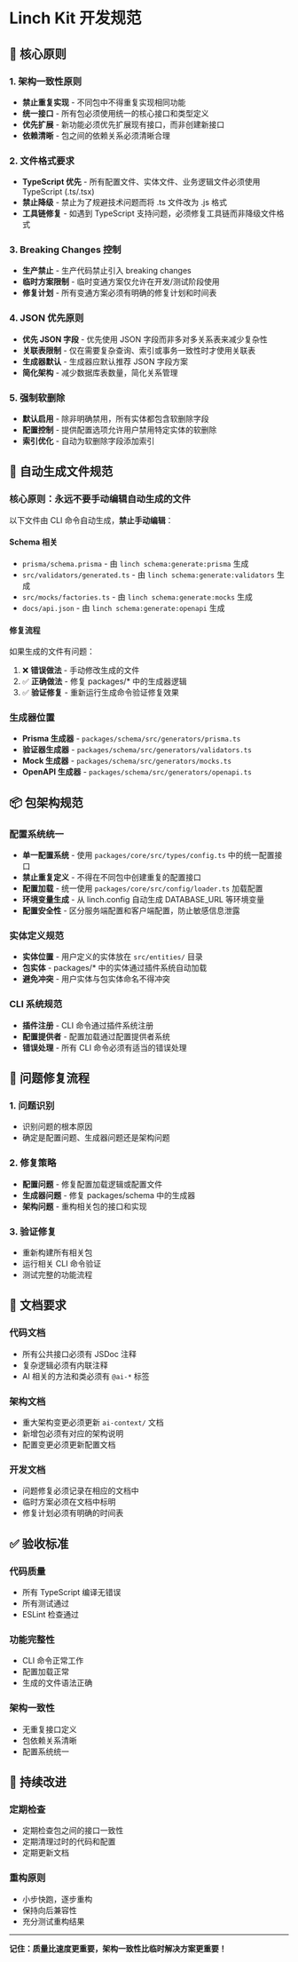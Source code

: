 # Linch Kit 开发规范

## 🎯 核心原则

### 1. 架构一致性原则
- **禁止重复实现** - 不同包中不得重复实现相同功能
- **统一接口** - 所有包必须使用统一的核心接口和类型定义
- **优先扩展** - 新功能必须优先扩展现有接口，而非创建新接口
- **依赖清晰** - 包之间的依赖关系必须清晰合理

### 2. 文件格式要求
- **TypeScript 优先** - 所有配置文件、实体文件、业务逻辑文件必须使用 TypeScript (.ts/.tsx)
- **禁止降级** - 禁止为了规避技术问题而将 .ts 文件改为 .js 格式
- **工具链修复** - 如遇到 TypeScript 支持问题，必须修复工具链而非降级文件格式

### 3. Breaking Changes 控制
- **生产禁止** - 生产代码禁止引入 breaking changes
- **临时方案限制** - 临时变通方案仅允许在开发/测试阶段使用
- **修复计划** - 所有变通方案必须有明确的修复计划和时间表

### 4. JSON 优先原则
- **优先 JSON 字段** - 优先使用 JSON 字段而非多对多关系表来减少复杂性
- **关联表限制** - 仅在需要复杂查询、索引或事务一致性时才使用关联表
- **生成器默认** - 生成器应默认推荐 JSON 字段方案
- **简化架构** - 减少数据库表数量，简化关系管理

### 5. 强制软删除
- **默认启用** - 除非明确禁用，所有实体都包含软删除字段
- **配置控制** - 提供配置选项允许用户禁用特定实体的软删除
- **索引优化** - 自动为软删除字段添加索引

## 🔧 自动生成文件规范

### 核心原则：**永远不要手动编辑自动生成的文件**

以下文件由 CLI 命令自动生成，**禁止手动编辑**：

#### Schema 相关
- `prisma/schema.prisma` - 由 `linch schema:generate:prisma` 生成
- `src/validators/generated.ts` - 由 `linch schema:generate:validators` 生成
- `src/mocks/factories.ts` - 由 `linch schema:generate:mocks` 生成
- `docs/api.json` - 由 `linch schema:generate:openapi` 生成

#### 修复流程
如果生成的文件有问题：

1. ❌ **错误做法** - 手动修改生成的文件
2. ✅ **正确做法** - 修复 packages/* 中的生成器逻辑
3. ✅ **验证修复** - 重新运行生成命令验证修复效果

### 生成器位置
- **Prisma 生成器** - `packages/schema/src/generators/prisma.ts`
- **验证器生成器** - `packages/schema/src/generators/validators.ts`
- **Mock 生成器** - `packages/schema/src/generators/mocks.ts`
- **OpenAPI 生成器** - `packages/schema/src/generators/openapi.ts`

## 📦 包架构规范

### 配置系统统一
- **单一配置系统** - 使用 `packages/core/src/types/config.ts` 中的统一配置接口
- **禁止重复定义** - 不得在不同包中创建重复的配置接口
- **配置加载** - 统一使用 `packages/core/src/config/loader.ts` 加载配置
- **环境变量生成** - 从 linch.config 自动生成 DATABASE_URL 等环境变量
- **配置安全性** - 区分服务端配置和客户端配置，防止敏感信息泄露

### 实体定义规范
- **实体位置** - 用户定义的实体放在 `src/entities/` 目录
- **包实体** - packages/* 中的实体通过插件系统自动加载
- **避免冲突** - 用户实体与包实体命名不得冲突

### CLI 系统规范
- **插件注册** - CLI 命令通过插件系统注册
- **配置提供者** - 配置加载通过配置提供者系统
- **错误处理** - 所有 CLI 命令必须有适当的错误处理

## 🚨 问题修复流程

### 1. 问题识别
- 识别问题的根本原因
- 确定是配置问题、生成器问题还是架构问题

### 2. 修复策略
- **配置问题** - 修复配置加载逻辑或配置文件
- **生成器问题** - 修复 packages/schema 中的生成器
- **架构问题** - 重构相关包的接口和实现

### 3. 验证修复
- 重新构建所有相关包
- 运行相关 CLI 命令验证
- 测试完整的功能流程

## 📝 文档要求

### 代码文档
- 所有公共接口必须有 JSDoc 注释
- 复杂逻辑必须有内联注释
- AI 相关的方法和类必须有 `@ai-*` 标签

### 架构文档
- 重大架构变更必须更新 `ai-context/` 文档
- 新增包必须有对应的架构说明
- 配置变更必须更新配置文档

### 开发文档
- 问题修复必须记录在相应的文档中
- 临时方案必须在文档中标明
- 修复计划必须有明确的时间表

## ✅ 验收标准

### 代码质量
- 所有 TypeScript 编译无错误
- 所有测试通过
- ESLint 检查通过

### 功能完整性
- CLI 命令正常工作
- 配置加载正常
- 生成的文件语法正确

### 架构一致性
- 无重复接口定义
- 包依赖关系清晰
- 配置系统统一

## 🔄 持续改进

### 定期检查
- 定期检查包之间的接口一致性
- 定期清理过时的代码和配置
- 定期更新文档

### 重构原则
- 小步快跑，逐步重构
- 保持向后兼容性
- 充分测试重构结果

---

**记住：质量比速度更重要，架构一致性比临时解决方案更重要！**
